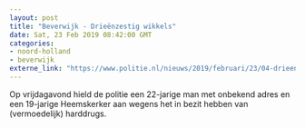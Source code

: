 ```yaml
---
layout: post
title: "Beverwijk - Drieënzestig wikkels"
date: Sat, 23 Feb 2019 08:42:00 GMT
categories: 
- noord-holland 
- beverwijk 
externe_link: "https://www.politie.nl/nieuws/2019/februari/23/04-drieenzestig-wikkels.html"
---
```


Op vrijdagavond hield de politie een 22-jarige man met onbekend adres en een 19-jarige Heemskerker aan wegens het in bezit hebben van (vermoedelijk) harddrugs.
